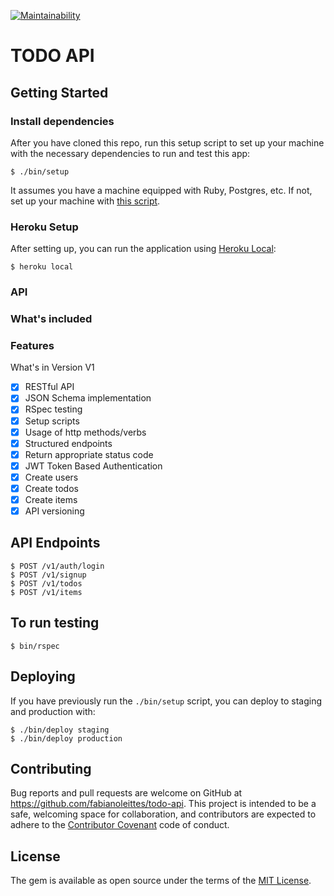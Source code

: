 [![Maintainability](https://api.codeclimate.com/v1/badges/fda72ff60e3468ed28a4/maintainability)](https://codeclimate.com/github/fabianoleittes/todo-api/maintainability)

# TODO API

## Getting Started

### Install dependencies
After you have cloned this repo, run this setup script to set up your machine
with the necessary dependencies to run and test this app:

    $ ./bin/setup

It assumes you have a machine equipped with Ruby, Postgres, etc. If not, set up
your machine with [this script].

[this script]: https://github.com/thoughtbot/laptop


### Heroku Setup
After setting up, you can run the application using [Heroku Local]:

    $ heroku local

[Heroku Local]: https://devcenter.heroku.com/articles/heroku-local

### API

### What's included

### Features

What's in Version V1

- [x] RESTful API
- [x] JSON Schema implementation
- [x] RSpec testing
- [x] Setup scripts
- [x] Usage of http methods/verbs
- [x] Structured endpoints
- [x] Return appropriate status code
- [x] JWT Token Based Authentication
- [x] Create users
- [x] Create todos
- [x] Create items
- [x] API versioning

## API Endpoints
    $ POST /v1/auth/login
    $ POST /v1/signup
    $ POST /v1/todos
    $ POST /v1/items

## To run testing
    $ bin/rspec

## Deploying

If you have previously run the `./bin/setup` script,
you can deploy to staging and production with:

    $ ./bin/deploy staging
    $ ./bin/deploy production

## Contributing

Bug reports and pull requests are welcome on GitHub at https://github.com/fabianoleittes/todo-api. This project is intended to be a safe, welcoming space for collaboration, and contributors are expected to adhere to the [Contributor Covenant](https://www.contributor-covenant.org/) code of conduct.


## License

The gem is available as open source under the terms of the [MIT License](http://opensource.org/licenses/MIT).